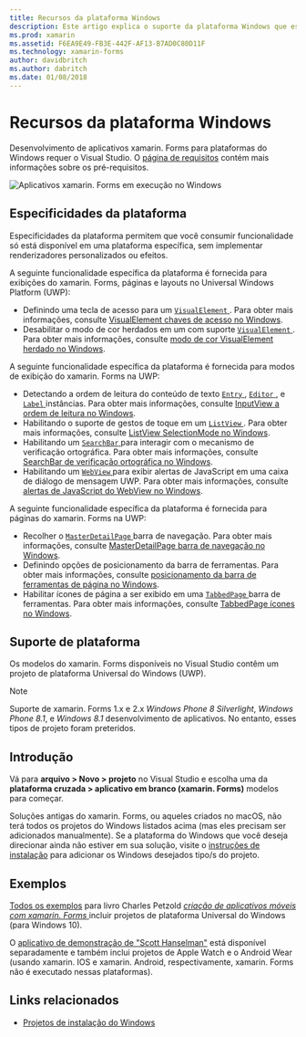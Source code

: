 ```yaml
---
title: Recursos da plataforma Windows
description: Este artigo explica o suporte da plataforma Windows que está disponível no xamarin. Forms.
ms.prod: xamarin
ms.assetid: F6EA9E49-FB3E-442F-AF13-B7AD0C80D11F
ms.technology: xamarin-forms
author: davidbritch
ms.author: dabritch
ms.date: 01/08/2018
---
```


# <a name="windows-platform-features"></a>Recursos da plataforma Windows

Desenvolvimento de aplicativos xamarin. Forms para plataformas do Windows requer o Visual Studio. O [página de requisitos](~/get-started/requirements.md) contém mais informações sobre os pré-requisitos.

![](images/allhanselman.png "Aplicativos xamarin. Forms em execução no Windows")

## <a name="platform-specifics"></a>Especificidades da plataforma

Especificidades da plataforma permitem que você consumir funcionalidade só está disponível em uma plataforma específica, sem implementar renderizadores personalizados ou efeitos.

A seguinte funcionalidade específica da plataforma é fornecida para exibições do xamarin. Forms, páginas e layouts no Universal Windows Platform (UWP):

- Definindo uma tecla de acesso para um [ `VisualElement` ](xref:Xamarin.Forms.VisualElement). Para obter mais informações, consulte [VisualElement chaves de acesso no Windows](visualelement-access-keys.md).
- Desabilitar o modo de cor herdados em um com suporte [ `VisualElement` ](xref:Xamarin.Forms.VisualElement). Para obter mais informações, consulte [modo de cor VisualElement herdado no Windows](legacy-color-mode.md).

A seguinte funcionalidade específica da plataforma é fornecida para modos de exibição do xamarin. Forms na UWP:

- Detectando a ordem de leitura do conteúdo de texto [ `Entry` ](xref:Xamarin.Forms.Entry), [ `Editor` ](xref:Xamarin.Forms.Editor), e [ `Label` ](xref:Xamarin.Forms.Label) instâncias. Para obter mais informações, consulte [InputView a ordem de leitura no Windows](inputview-reading-order.md).
- Habilitando o suporte de gestos de toque em um [ `ListView` ](xref:Xamarin.Forms.ListView). Para obter mais informações, consulte [ListView SelectionMode no Windows](listview-selectionmode.md).
- Habilitando um [ `SearchBar` ](xref:Xamarin.Forms.SearchBar) para interagir com o mecanismo de verificação ortográfica. Para obter mais informações, consulte [SearchBar de verificação ortográfica no Windows](searchbar-spell-check.md).
- Habilitando um [ `WebView` ](xref:Xamarin.Forms.WebView) para exibir alertas de JavaScript em uma caixa de diálogo de mensagem UWP. Para obter mais informações, consulte [alertas de JavaScript do WebView no Windows](webview-javascript-alert.md).

A seguinte funcionalidade específica da plataforma é fornecida para páginas do xamarin. Forms na UWP:

- Recolher o [ `MasterDetailPage` ](xref:Xamarin.Forms.MasterDetailPage) barra de navegação. Para obter mais informações, consulte [MasterDetailPage barra de navegação no Windows](masterdetailpage-navigation-bar.md).
- Definindo opções de posicionamento da barra de ferramentas. Para obter mais informações, consulte [posicionamento da barra de ferramentas de página no Windows](page-toolbar-placement.md).
- Habilitar ícones de página a ser exibido em uma [ `TabbedPage` ](xref:Xamarin.Forms.TabbedPage) barra de ferramentas. Para obter mais informações, consulte [TabbedPage ícones no Windows](tabbedpage-icons.md).

## <a name="platform-support"></a>Suporte de plataforma

Os modelos do xamarin. Forms disponíveis no Visual Studio contêm um projeto de plataforma Universal do Windows (UWP).

> [!NOTE]
> Suporte de xamarin. Forms 1.x e 2.x _Windows Phone 8 Silverlight_, _Windows Phone 8.1_, e _Windows 8.1_ desenvolvimento de aplicativos. No entanto, esses tipos de projeto foram preteridos.

## <a name="getting-started"></a>Introdução

Vá para **arquivo > Novo > projeto** no Visual Studio e escolha uma da **plataforma cruzada > aplicativo em branco (xamarin. Forms)** modelos para começar.

Soluções antigas do xamarin. Forms, ou aqueles criados no macOS, não terá todos os projetos do Windows listados acima (mas eles precisam ser adicionados manualmente). Se a plataforma do Windows que você deseja direcionar ainda não estiver em sua solução, visite o [instruções de instalação](installation/index.md) para adicionar os Windows desejados tipo/s do projeto.

## <a name="samples"></a>Exemplos

[Todos os exemplos](https://github.com/xamarin/xamarin-forms-book-preview-2) para livro Charles Petzold [ *criação de aplicativos móveis com xamarin. Forms* ](~/xamarin-forms/creating-mobile-apps-xamarin-forms/index.md) incluir projetos de plataforma Universal do Windows (para Windows 10).

O [aplicativo de demonstração de "Scott Hanselman"](https://github.com/jamesmontemagno/Hanselman.Forms) está disponível separadamente e também inclui projetos de Apple Watch e o Android Wear (usando xamarin. IOS e xamarin. Android, respectivamente, xamarin. Forms não é executado nessas plataformas).

## <a name="related-links"></a>Links relacionados

- [Projetos de instalação do Windows](~/xamarin-forms/platform/windows/installation/index.md)
